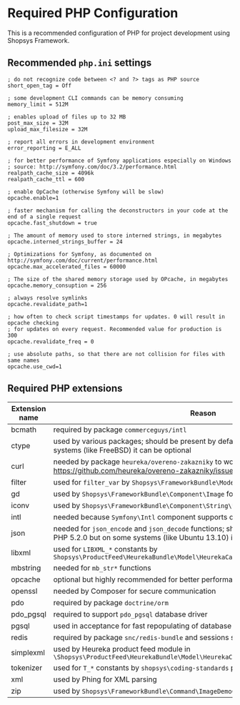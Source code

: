 # Required PHP Configuration
This is a recommended configuration of PHP for project development using Shopsys Framework.

## Recommended `php.ini` settings
```
; do not recognize code between <? and ?> tags as PHP source 
short_open_tag = Off

; some development CLI commands can be memory consuming
memory_limit = 512M

; enables upload of files up to 32 MB
post_max_size = 32M
upload_max_filesize = 32M

; report all errors in development environment
error_reporting = E_ALL

; for better performance of Symfony applications especially on Windows
; source: http://symfony.com/doc/3.2/performance.html
realpath_cache_size = 4096k
realpath_cache_ttl = 600

; enable OpCache (otherwise Symfony will be slow)
opcache.enable=1

; faster mechanism for calling the deconstructors in your code at the end of a single request
opcache.fast_shutdown = true

; The amount of memory used to store interned strings, in megabytes
opcache.interned_strings_buffer = 24

; Optimizations for Symfony, as documented on http://symfony.com/doc/current/performance.html
opcache.max_accelerated_files = 60000

; The size of the shared memory storage used by OPcache, in megabytes
opcache.memory_consuption = 256

; always resolve symlinks
opcache.revalidate_path=1

; how often to check script timestamps for updates. 0 will result in opcache checking
; for updates on every request. Recommended value for production is 300
opcache.revalidate_freq = 0

; use absolute paths, so that there are not collision for files with same names
opcache.use_cwd=1
```

## Required PHP extensions
| Extension name | Reason                                                                                                                                                        |
| -------------- | ------------------------------------------------------------------------------------------------------------------------------------------------------------- |
| bcmath         | required by package `commerceguys/intl`                                                                                                                       |
| ctype          | used by various packages; should be present by default since PHP 4.2.0 but on some systems (like FreeBSD) it can be optional                                  |
| curl           | needed by package `heureka/overeno-zakazniky` to work correctly; see https://github.com/heureka/overeno-zakazniky/issues/21                                   |
| filter         | used for `filter_var` by `Shopsys\FrameworkBundle\Model\Cart\Item\CartItem`                                                                                   |
| gd             | used by `Shopsys\FrameworkBundle\Component\Image` for generating images                                                                                            |
| iconv          | used by `Shopsys\FrameworkBundle\Component\String\*` classes                                                                                                       |
| intl           | needed because `Symfony\Intl` component supports only `en` locale                                                                                             |
| json           | needed for `json_encode` and `json_decode` functions; should be present by default since PHP 5.2.0 but on some systems (like Ubuntu 13.10) it can be optional |
| libxml         | used for `LIBXML_*` constants by `Shopsys\ProductFeed\HeurekaBundle\Model\HeurekaCategory\HeurekaCategoryDownloader`                                          |
| mbstring       | needed for `mb_str*` functions                                                                                                                                |
| opcache        | optional but highly recommended for better performance                                                                                                        |
| openssl        | needed by Composer for secure communication                                                                                                                   |
| pdo            | required by package `doctrine/orm`                                                                                                                            |
| pdo_pgsql      | required to support `pdo_pgsql` database driver                                                                                                               |
| pgsql          | used in acceptance for fast repopulating of database using `COPY` command                                                                                     |
| redis          | required by package `snc/redis-bundle` and sessions stored in Redis                                                                                           |
| simplexml      | used by Heureka product feed module in `\Shopsys\ProductFeed\HeurekaBundle\Model\HeurekaCategory\HeurekaCategoryCronModule`                                   |
| tokenizer      | used for `T_*` constants by `shopsys\coding-standards` package                                                                                                |
| xml            | used by Phing for XML parsing                                                                                                                                 |
| zip            | used by `Shopsys\FrameworkBundle\Command\ImageDemoCommand` to extract demo images                                                                                  |
